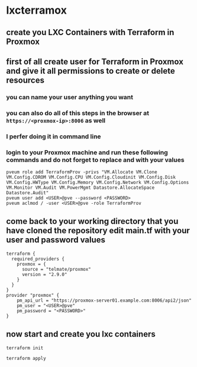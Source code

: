 # lxcterramox
## create you LXC Containers with Terraform in Proxmox
## first of all create user for Terraform in Proxmox and give it all permissions to create or delete resources 
### you can name your user anything you want
### you can also do all of this steps in the browser at ```https://<proxmox-ip>:8006``` as well
### I perfer doing it in command line
### login to your Proxmox machine and run these following commands and do not forget to replace <USER> and <PASSWORD> with your values
```
pveum role add TerraformProv -privs "VM.Allocate VM.Clone VM.Config.CDROM VM.Config.CPU VM.Config.Cloudinit VM.Config.Disk VM.Config.HWType VM.Config.Memory VM.Config.Network VM.Config.Options VM.Monitor VM.Audit VM.PowerMgmt Datastore.AllocateSpace Datastore.Audit"
pveum user add <USER>@pve --password <PASSWORD>
pveum aclmod / -user <USER>@pve -role TerraformProv
```
## come back to your working directory that you have cloned the repository edit main.tf with your user and password values
```
terraform {
  required_providers {
    proxmox = {
      source = "telmate/proxmox"
      version = "2.9.0"
    }
  }
}
provider "proxmox" {
    pm_api_url = "https://proxmox-server01.example.com:8006/api2/json"
    pm_user = "<USER>@pve"
    pm_password = "<PASSWORD>"
}
```
## now start and create you lxc containers
```
terraform init
```
```
terraform apply
```
